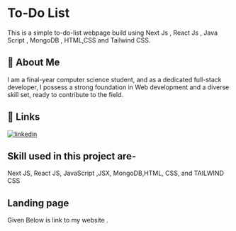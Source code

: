 
# To-Do List

This is a simple to-do-list webpage build using Next Js , React Js , Java Script , MongoDB , HTML,CSS and Tailwind CSS.

## 🚀 About Me

I am a final-year computer science student, and as a dedicated full-stack developer, I possess a strong foundation in Web development and a diverse skill set, ready to contribute to the field.

## 🔗 Links

[![linkedin](https://img.shields.io/badge/linkedin-0A66C2?style=for-the-badge&logo=linkedin&logoColor=white)](https://www.linkedin.com/in/adityapandey9165/)

## Skill used in this project are-

Next JS, React JS, JavaScript ,JSX, MongoDB,HTML, CSS, and TAILWIND CSS
## Landing page

Given Below is link to my website .


